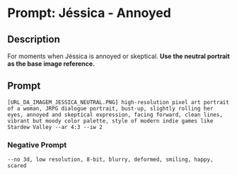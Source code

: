 # Prompt: Jéssica - Annoyed

## Description
For moments when Jéssica is annoyed or skeptical. **Use the neutral portrait as the base image reference.**

## Prompt

```
[URL_DA_IMAGEM_JESSICA_NEUTRAL.PNG] high-resolution pixel art portrait of a woman, JRPG dialogue portrait, bust-up, slightly rolling her eyes, annoyed and skeptical expression, facing forward, clean lines, vibrant but moody color palette, style of modern indie games like Stardew Valley --ar 4:3 --iw 2
```

### Negative Prompt

```
--no 3d, low resolution, 8-bit, blurry, deformed, smiling, happy, scared
```